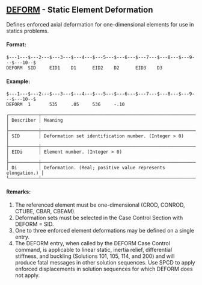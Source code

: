 ## [DEFORM](https://nexus.hexagon.com/documentationcenter/bundle/MSC_Nastran_2022.4/page/Nastran_Combined_Book/qrg/bulkde/TOC.DEFORM.xhtml) - Static Element Deformation

Defines enforced axial deformation for one-dimensional elements for use in statics problems.

#### Format:

```nastran
$---1---$---2---$---3---$---4---$---5---$---6---$---7---$---8---$---9---$---10--$
DEFORM  SID     EID1    D1      EID2    D2      EID3    D3                      
```

#### Example:

```nastran
$---1---$---2---$---3---$---4---$---5---$---6---$---7---$---8---$---9---$---10--$
DEFORM  1       535     .05     536     -.10                                    
```

```text
┌───────────┬────────────────────────────────────────────────────────────┐
│ Describer │ Meaning                                                    │
├───────────┼────────────────────────────────────────────────────────────┤
│ SID       │ Deformation set identification number. (Integer > 0)       │
├───────────┼────────────────────────────────────────────────────────────┤
│ EIDi      │ Element number. (Integer > 0)                              │
├───────────┼────────────────────────────────────────────────────────────┤
│ Di        │ Deformation. (Real; positive value represents elongation.) │
└───────────┴────────────────────────────────────────────────────────────┘
```

#### Remarks:

1. The referenced element must be one-dimensional (CROD, CONROD, CTUBE, CBAR, CBEAM).
2. Deformation sets must be selected in the Case Control Section with DEFORM = SID.
3. One to three enforced element deformations may be defined on a single entry.
4. The DEFORM entry, when called by the DEFORM Case Control command, is applicable to linear static, inertia relief, differential stiffness, and buckling (Solutions 101, 105, 114, and 200) and will produce fatal messages in other solution sequences. Use SPCD to apply enforced displacements in solution sequences for which DEFORM does not apply.
